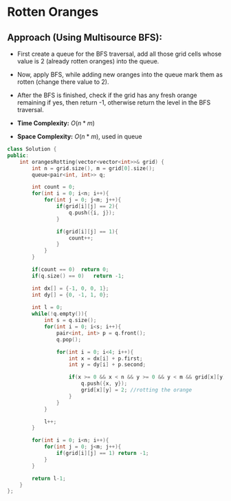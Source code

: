 # Rotten Oranges

## Approach (Using Multisource BFS):
- First create a queue for the BFS traversal, add all those grid cells whose value is 2 (already rotten oranges) into the queue. 
- Now, apply BFS, while adding new oranges into the queue mark them as rotten (change there value to 2).
- After the BFS is finished, check if the grid has any fresh orange remaining if yes, then return -1, otherwise return the level in the BFS traversal.
  

- **Time Complexity:** $O(n*m)$
- **Space Complexity:** $O(n*m)$, used in queue

```cpp
class Solution {
public:
    int orangesRotting(vector<vector<int>>& grid) {
        int n = grid.size(), m = grid[0].size();
        queue<pair<int, int>> q;

        int count = 0;
        for(int i = 0; i<n; i++){
            for(int j = 0; j<m; j++){
                if(grid[i][j] == 2){
                    q.push({i, j});
                }

                if(grid[i][j] == 1){
                    count++;
                }
            }
        }

        if(count == 0)  return 0;
        if(q.size() == 0)   return -1;

        int dx[] = {-1, 0, 0, 1};
        int dy[] = {0, -1, 1, 0};
        
        int l = 0;
        while(!q.empty()){
            int s = q.size();
            for(int i = 0; i<s; i++){
                pair<int, int> p = q.front();
                q.pop();

                for(int i = 0; i<4; i++){
                    int x = dx[i] + p.first;
                    int y = dy[i] + p.second;

                    if(x >= 0 && x < n && y >= 0 && y < m && grid[x][y] == 1){
                        q.push({x, y});
                        grid[x][y] = 2; //rotting the orange
                    }
                }
            }

            l++;
        }

        for(int i = 0; i<n; i++){
            for(int j = 0; j<m; j++){
                if(grid[i][j] == 1) return -1;
            }
        }

        return l-1;
    }
};
```
